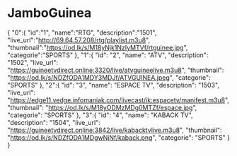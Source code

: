 # JamboGuinea
{
  "0":{
  "id":"1",
  "name":"RTG",
  "description":"1501",
  "live_url":"http://69.64.57.208/rtg/playlist.m3u8",
  "thumbnail":"https://od.lk/s/M18yNjk1NzIyMTVf/rtguinee.jpg",
  "categorie":"SPORTS"
  },
  "1":{
  "id": "2",
  "name": "ATV",
  "description": "1502",
  "live_url": "https://guineetvdirect.online:3320/live/atvguineelive.m3u8",
  "thumbnail": "https://od.lk/s/NDZfODA1MDY3MDJf/ATVGUINEA.jpeg",
  "categorie": "SPORTS"
  },
  "2":{
  "id": "3",
  "name": "ESPACE TV",
  "description": "1503",
  "live_url": "https://edge11.vedge.infomaniak.com/livecast/ik:espacetv/manifest.m3u8",
  "thumbnail": "https://od.lk/s/M18yODMzMDg0MTZf/espace.jpg",
  "categorie": "SPORTS"
  },
  "3":{
  "id": "4",
  "name": "KABACK TV",
  "description": "1504",
  "live_url": "https://guineetvdirect.online:3842/live/kabacktvlive.m3u8",
  "thumbnail": "https://od.lk/s/NDZfODA1MDgwNjNf/kaback.png",
  "categorie": "SPORTS"
  }
}
